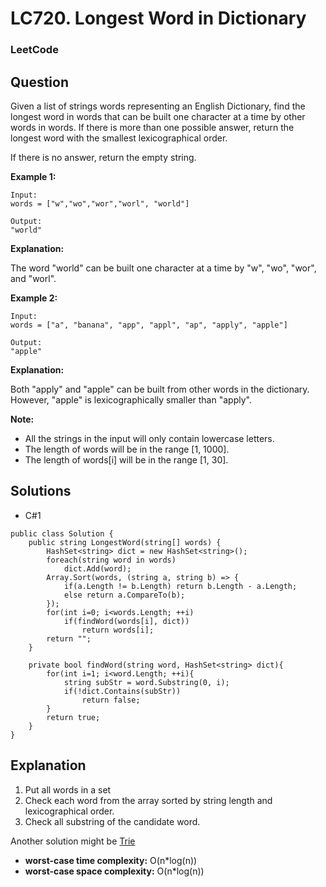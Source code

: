 # LC720. Longest Word in Dictionary

### LeetCode

## Question

Given a list of strings words representing an English Dictionary, find the longest word in words that can be built one character at a time by other words in words. If there is more than one possible answer, return the longest word with the smallest lexicographical order.

If there is no answer, return the empty string.

**Example 1:**

```
Input: 
words = ["w","wo","wor","worl", "world"]

Output: 
"world"
```

**Explanation:** 

The word "world" can be built one character at a time by "w", "wo", "wor", and "worl".

**Example 2:**

```
Input: 
words = ["a", "banana", "app", "appl", "ap", "apply", "apple"]

Output: 
"apple"
```

**Explanation:** 

Both "apply" and "apple" can be built from other words in the dictionary. However, "apple" is lexicographically smaller than "apply".

**Note:**

* All the strings in the input will only contain lowercase letters.
* The length of words will be in the range [1, 1000].
* The length of words[i] will be in the range [1, 30].

## Solutions

* C#1
```
public class Solution {
    public string LongestWord(string[] words) {
        HashSet<string> dict = new HashSet<string>();
        foreach(string word in words)
            dict.Add(word);
        Array.Sort(words, (string a, string b) => {
            if(a.Length != b.Length) return b.Length - a.Length;
            else return a.CompareTo(b);
        });
        for(int i=0; i<words.Length; ++i)
            if(findWord(words[i], dict))
                return words[i];
        return "";
    }
    
    private bool findWord(string word, HashSet<string> dict){
        for(int i=1; i<word.Length; ++i){
            string subStr = word.Substring(0, i);
            if(!dict.Contains(subStr))
                return false;
        }
        return true;
    }
}
```

## Explanation

1. Put all words in a set
2. Check each word from the array sorted by string length and lexicographical order.
3. Check all substring of the candidate word.

Another solution might be <a href="https://en.wikipedia.org/wiki/Trie">Trie</a>

* **worst-case time complexity:** O(n*log(n))
* **worst-case space complexity:** O(n*log(n))
